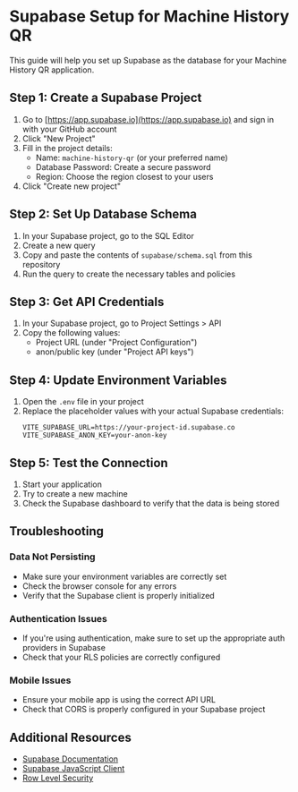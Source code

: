 # Supabase Setup for Machine History QR

This guide will help you set up Supabase as the database for your Machine History QR application.

## Step 1: Create a Supabase Project

1. Go to [https://app.supabase.io](https://app.supabase.io) and sign in with your GitHub account
2. Click "New Project"
3. Fill in the project details:
   - Name: `machine-history-qr` (or your preferred name)
   - Database Password: Create a secure password
   - Region: Choose the region closest to your users
4. Click "Create new project"

## Step 2: Set Up Database Schema

1. In your Supabase project, go to the SQL Editor
2. Create a new query
3. Copy and paste the contents of `supabase/schema.sql` from this repository
4. Run the query to create the necessary tables and policies

## Step 3: Get API Credentials

1. In your Supabase project, go to Project Settings > API
2. Copy the following values:
   - Project URL (under "Project Configuration")
   - anon/public key (under "Project API keys")

## Step 4: Update Environment Variables

1. Open the `.env` file in your project
2. Replace the placeholder values with your actual Supabase credentials:
   ```
   VITE_SUPABASE_URL=https://your-project-id.supabase.co
   VITE_SUPABASE_ANON_KEY=your-anon-key
   ```

## Step 5: Test the Connection

1. Start your application
2. Try to create a new machine
3. Check the Supabase dashboard to verify that the data is being stored

## Troubleshooting

### Data Not Persisting

- Make sure your environment variables are correctly set
- Check the browser console for any errors
- Verify that the Supabase client is properly initialized

### Authentication Issues

- If you're using authentication, make sure to set up the appropriate auth providers in Supabase
- Check that your RLS policies are correctly configured

### Mobile Issues

- Ensure your mobile app is using the correct API URL
- Check that CORS is properly configured in your Supabase project

## Additional Resources

- [Supabase Documentation](https://supabase.io/docs)
- [Supabase JavaScript Client](https://supabase.io/docs/reference/javascript/introduction)
- [Row Level Security](https://supabase.io/docs/guides/auth/row-level-security) 